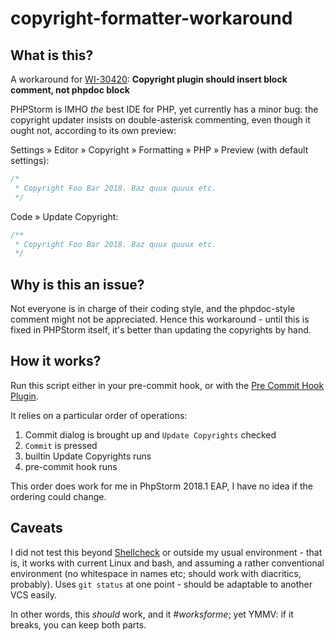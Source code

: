 # copyright-formatter-workaround
## What is this?
A workaround for [WI-30420](https://youtrack.jetbrains.com/issue/WI-30420): **Copyright plugin should insert block comment, not phpdoc block**

PHPStorm is IMHO *the* best IDE for PHP, yet currently has a minor bug: the copyright updater insists on double-asterisk commenting, even though it ought not, according to its own preview:

Settings » Editor » Copyright » Formatting » PHP » Preview (with default settings):

```php
/*
 * Copyright Foo Bar 2018. Baz quux quuux etc.
 */
```

Code » Update Copyright:
```php
/**
 * Copyright Foo Bar 2018. Baz quux quuux etc.
 */
```

## Why is this an issue?
Not everyone is in charge of their coding style, and the phpdoc-style comment might not be appreciated. Hence this workaround - until this is fixed in PHPStorm itself, it's better than updating the copyrights by hand.

## How it works?
Run this script either in your pre-commit hook, or with the [Pre Commit Hook Plugin](https://github.com/yahely/PreCommitHookPlugin).

It relies on a particular order of operations:
1. Commit dialog is brought up and `Update Copyrights` checked
2. `Commit` is pressed
3. builtin Update Copyrights runs
4. pre-commit hook runs

This order does work for me in PhpStorm 2018.1 EAP, I have no idea if the ordering could change. 

## Caveats
I did not test this beyond [Shellcheck](https://github.com/koalaman/shellcheck) or outside my usual environment - that is, it works with current Linux and bash, and assuming a rather conventional environment (no whitespace in names etc; should work with diacritics, probably). Uses `git status` at one point - should be adaptable to another VCS easily.

In other words, this *should* work, and it *#worksforme*; yet YMMV: if it breaks, you can keep both parts.
